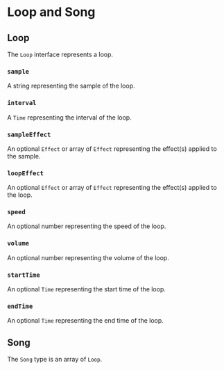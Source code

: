 
# Loop and Song

## Loop

The `Loop` interface represents a loop.

### `sample`
A string representing the sample of the loop.

### `interval`
A `Time` representing the interval of the loop.

### `sampleEffect`
An optional `Effect` or array of `Effect` representing the effect(s) applied to the sample.

### `loopEffect`
An optional `Effect` or array of `Effect` representing the effect(s) applied to the loop.

### `speed`
An optional number representing the speed of the loop.

### `volume`
An optional number representing the volume of the loop.

### `startTime`
An optional `Time` representing the start time of the loop.

### `endTime`
An optional `Time` representing the end time of the loop.

## Song

The `Song` type is an array of `Loop`.
